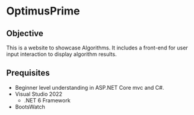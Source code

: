 # OptimusPrime

## Objective
This is a website to showcase Algorithms. It includes a front-end for user input interaction to display algorithm results.

## Prequisites
- Beginner level understanding in ASP.NET Core mvc and C#.
- Visual Studio 2022
  - .NET 6 Framework
- BootsWatch
